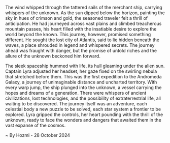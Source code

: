 
The wind whipped through the tattered sails of the merchant ship, carrying whispers of the unknown. As the sun dipped below the horizon, painting the sky in hues of crimson and gold, the seasoned traveler felt a thrill of anticipation. He had journeyed across vast plains and climbed treacherous mountain passes, his heart filled with the insatiable desire to explore the world beyond the known. This journey, however, promised something different. He sought the lost city of Atlantis, said to lie hidden beneath the waves, a place shrouded in legend and whispered secrets. The journey ahead was fraught with danger, but the promise of untold riches and the allure of the unknown beckoned him forward.

The sleek spaceship hummed with life, its hull gleaming under the alien sun. Captain Lyra adjusted her headset, her gaze fixed on the swirling nebula that stretched before them. This was the first expedition to the Andromeda Galaxy, a journey of unimaginable distance and uncharted territory. With every warp jump, the ship plunged into the unknown, a vessel carrying the hopes and dreams of a generation. There were whispers of ancient civilizations, lost technologies, and the possibility of extraterrestrial life, all waiting to be discovered. The journey itself was an adventure, each celestial body a new puzzle to be solved, each star system a frontier to be explored. Lyra gripped the controls, her heart pounding with the thrill of the unknown, ready to face the wonders and dangers that awaited them in the vast expanse of the cosmos. 

~ By Hozmi - 28 October 2024
